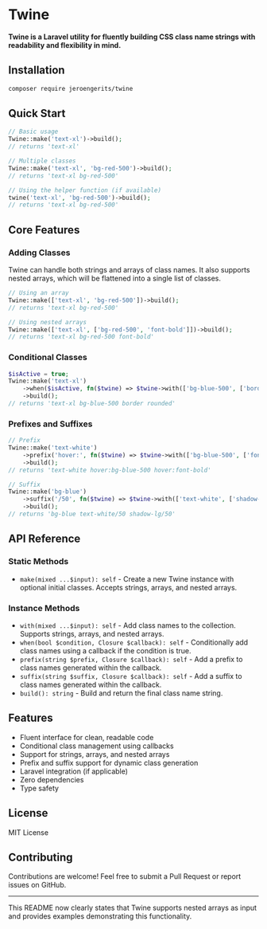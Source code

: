 # Twine

**Twine is a Laravel utility for fluently building CSS class name strings with readability and flexibility in mind.**

## Installation

```bash
composer require jeroengerits/twine
```

## Quick Start

```php
// Basic usage
Twine::make('text-xl')->build();
// returns 'text-xl'

// Multiple classes
Twine::make('text-xl', 'bg-red-500')->build();
// returns 'text-xl bg-red-500'

// Using the helper function (if available)
twine('text-xl', 'bg-red-500')->build();
// returns 'text-xl bg-red-500'
```

## Core Features

### Adding Classes

Twine can handle both strings and arrays of class names. It also supports nested arrays, which will be flattened into a single list of classes.

```php
// Using an array
Twine::make(['text-xl', 'bg-red-500'])->build();
// returns 'text-xl bg-red-500'

// Using nested arrays
Twine::make(['text-xl', ['bg-red-500', 'font-bold']])->build();
// returns 'text-xl bg-red-500 font-bold'
```

### Conditional Classes

```php
$isActive = true;
Twine::make('text-xl')
    ->when($isActive, fn($twine) => $twine->with(['bg-blue-500', ['border', 'rounded']]))
    ->build();
// returns 'text-xl bg-blue-500 border rounded'
```

### Prefixes and Suffixes

```php
// Prefix
Twine::make('text-white')
    ->prefix('hover:', fn($twine) => $twine->with(['bg-blue-500', ['font-bold']]))
    ->build();
// returns 'text-white hover:bg-blue-500 hover:font-bold'

// Suffix
Twine::make('bg-blue')
    ->suffix('/50', fn($twine) => $twine->with(['text-white', ['shadow-lg']]))
    ->build();
// returns 'bg-blue text-white/50 shadow-lg/50'
```

## API Reference

### Static Methods
- `make(mixed ...$input): self` - Create a new Twine instance with optional initial classes. Accepts strings, arrays, and nested arrays.

### Instance Methods
- `with(mixed ...$input): self` - Add class names to the collection. Supports strings, arrays, and nested arrays.
- `when(bool $condition, Closure $callback): self` - Conditionally add class names using a callback if the condition is true.
- `prefix(string $prefix, Closure $callback): self` - Add a prefix to class names generated within the callback.
- `suffix(string $suffix, Closure $callback): self` - Add a suffix to class names generated within the callback.
- `build(): string` - Build and return the final class name string.

## Features

- Fluent interface for clean, readable code
- Conditional class management using callbacks
- Support for strings, arrays, and nested arrays
- Prefix and suffix support for dynamic class generation
- Laravel integration (if applicable)
- Zero dependencies
- Type safety

## License

MIT License

## Contributing

Contributions are welcome! Feel free to submit a Pull Request or report issues on GitHub.

---

This README now clearly states that Twine supports nested arrays as input and provides examples demonstrating this functionality.
